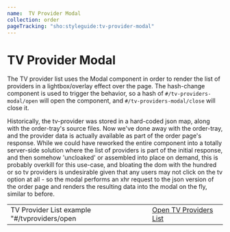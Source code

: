 ```yaml
---
name:  TV Provider Modal
collection: order
pageTracking: "sho:styleguide:tv-provider-modal"
---
```

# TV Provider Modal



The TV provider list uses the Modal component in order to render the list of providers in a lightbox/overlay effect over the page. The hash-change component is used to trigger the behavior, so a hash of `#/tv-providers-modal/open` will open the component, and `#/tv-providers-modal/close` will close it.

Historically, the tv-provider was stored in a hard-coded json map, along with the order-tray's source files. Now we've done away with the order-tray, and the provider data is actually available as part of the order page's response. While we could have reworked the entire component into a totally server-side solution where the list of providers is part of the initial response, and then somehow 'uncloaked' or assembled into place on demand, this is probably overkill for this use-case, and bloating the dom with the hundred or so tv providers is undesirable given that any users may not click on the tv option at all - so the modal performs an xhr request to the json version of the order page and renders the resulting data into the modal on the fly, similar to before.

<table class="streaming-modal-example-buttons">
  <tr>
    <td>
      TV Provider List example "#/tvproviders/open
    </td>
    <td>
      <a class="button--fixed-width button--solid-red button--skinny" href="#/tvproviders/open">Open TV Providers List</a>  
    </td>
  </tr>
 </table>
